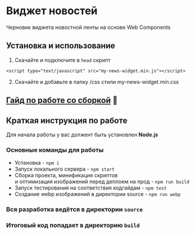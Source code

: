 # Виджет новостей
Черновик виджета новостной ленты на основе Web Components

## Установка и использование

1. Скачайте и подключите в `head` скрипт 
```
<script type="text/javascript" src="my-news-widget.min.js"></script>
```
2. Скачайте и добавьте в папку /css стили my-news-widget.min.css

## [Гайд по работе со сборкой](/GUIDE.md) 📕

## Краткая инструкция по работе
Для начала работы у вас должент быть установлен **Node.js**

### Основные команды для работы
- Установка - `npm i`
- Запуск локального сервера - `npm start`
- Сборка проекта, минификация скриптов <br>
и оптимизация изображений перед деплоем на прод - `npm run build`
- Запуск тестирования на соответствия кодгайдам - `npm test`
- Создание webp изображений в директории source - `npm run webp`

### Вся разработка ведётся в директории `source`
### Итоговый код попадает в директорию `build`
